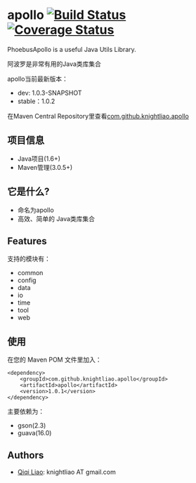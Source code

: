 apollo [![Build Status](https://travis-ci.org/knightliao/apollo.svg?branch=master)](https://travis-ci.org/knightliao/apollo) [![Coverage Status](https://coveralls.io/repos/knightliao/apollo/badge.png)](https://coveralls.io/r/knightliao/apollo)
==============

PhoebusApollo is a useful Java Utils Library.

阿波罗是非常有用的Java类库集合

apollo当前最新版本：

- dev:    1.0.3-SNAPSHOT
- stable：1.0.2

在Maven Central Repository里查看[com.github.knightliao.apollo](http://search.maven.org/#search%7Cga%7C1%7Ccom.github.knightliao.apollo )


## 项目信息 ##

- Java项目(1.6+)
- Maven管理(3.0.5+)

## 它是什么? ##

- 命名为apollo
- 高效、简单的 Java类库集合

## Features ##

支持的模块有：

- common
- config
- data
- io
- time
- tool
- web

## 使用 ##

在您的 Maven POM 文件里加入：

    <dependency>
        <groupId>com.github.knightliao.apollo</groupId>
        <artifactId>apollo</artifactId>
        <version>1.0.1</version>
    </dependency>

主要依赖为：

- gson(2.3)
- guava(16.0)

## Authors ##

- [Qiqi Liao](https://github.com/knightliao): knightliao AT gmail.com

